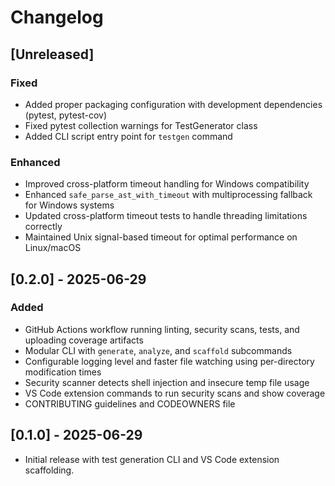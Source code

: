 # Changelog

## [Unreleased]
### Fixed
- Added proper packaging configuration with development dependencies (pytest, pytest-cov)
- Fixed pytest collection warnings for TestGenerator class
- Added CLI script entry point for `testgen` command

### Enhanced
- Improved cross-platform timeout handling for Windows compatibility
- Enhanced `safe_parse_ast_with_timeout` with multiprocessing fallback for Windows systems
- Updated cross-platform timeout tests to handle threading limitations correctly
- Maintained Unix signal-based timeout for optimal performance on Linux/macOS

## [0.2.0] - 2025-06-29
### Added
- GitHub Actions workflow running linting, security scans, tests, and uploading coverage artifacts
- Modular CLI with `generate`, `analyze`, and `scaffold` subcommands
- Configurable logging level and faster file watching using per-directory modification times
- Security scanner detects shell injection and insecure temp file usage
- VS Code extension commands to run security scans and show coverage
- CONTRIBUTING guidelines and CODEOWNERS file

## [0.1.0] - 2025-06-29
- Initial release with test generation CLI and VS Code extension scaffolding.
